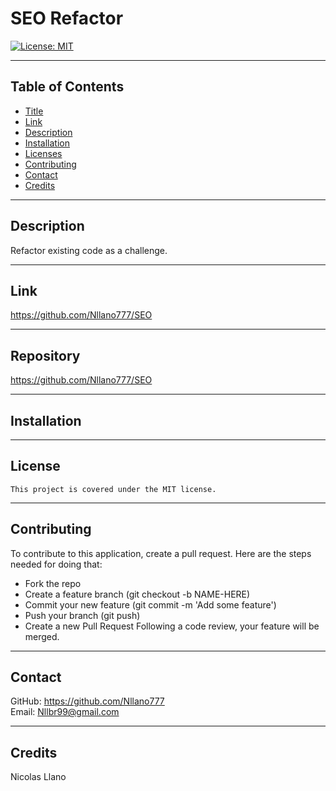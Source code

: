 

# SEO Refactor

[![License: MIT](https://img.shields.io/badge/License-MIT-yellow.svg)](https://opensource.org/licenses/MIT)

---

## Table of Contents

* [Title](#Title)
* [Link](#Link)
* [Description](#Description)
* [Installation](#Installation)
* [Licenses](#Licenses)
* [Contributing](#Contributing)
* [Contact](#Contact)
* [Credits](#Credits)
    
---

## Description

Refactor existing code as a challenge.

---

## Link 

https://github.com/Nllano777/SEO

---

## Repository

https://github.com/Nllano777/SEO

---

## Installation

 

---

## License  
    This project is covered under the MIT license.

---

## Contributing

 

To contribute to this application, create a pull request.
Here are the steps needed for doing that:
- Fork the repo
- Create a feature branch (git checkout -b NAME-HERE)
- Commit your new feature (git commit -m 'Add some feature')
- Push your branch (git push)
- Create a new Pull Request
Following a code review, your feature will be merged.

---

## Contact

GitHub: https://github.com/Nllano777  
Email: Nllbr99@gmail.com

---

## Credits

Nicolas Llano

  